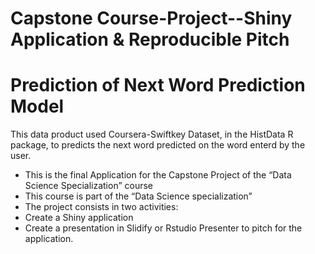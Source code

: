 # Capstone Course-Project--Shiny Application & Reproducible Pitch

# Prediction of Next Word Prediction Model

This data product used Coursera-Swiftkey Dataset, in the HistData R package, to predicts the next word predicted on the word enterd by the user.
- This is the final Application for the Capstone Project of the “Data Science Specialization” course
- This course is part of the “Data Science specialization”
- The project consists in two activities:
- Create a Shiny application
- Create a presentation in Slidify or Rstudio Presenter to pitch for the application.
